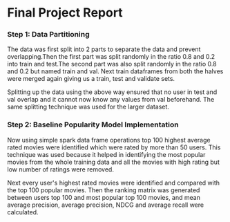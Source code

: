 <h1>Final Project Report</h1>


<h3>Step 1: Data Partitioning</h3>
The data was first split into 2 parts to separate the data and prevent overlapping.Then the first part was split randomly in the ratio 0.8 and 0.2 into train and test.The second part was also split randomly in the ratio 0.8 and 0.2 but named train and val. Next train dataframes from both the halves were merged again giving us a train, test and validate sets.

Splitting up the data using the above way ensured that no user in test and val overlap and it cannot now know any values from val beforehand. The same splitting technique was used for the larger dataset.

<h3>Step 2: Baseline Popularity Model Implementation </h3>
Now using simple spark data frame operations top 100 highest average rated movies were identified which were rated by more than 50 users. This technique was used because it helped in identifying the most popular movies from the whole training data and all the movies with high rating but low number of ratings were removed.

Next every user's highest rated movies were identified and compared with the top 100 popular movies. Then the ranking matrix was generated between users top 100 and most popular top 100 movies, and mean average precision, average precision, NDCG and average recall were calculated.



